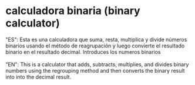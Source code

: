 # calculadora binaria (binary calculator)
"ES": Esta es una calculadora que suma, resta, multiplica y divide números binarios usando el método de reagrupación y luego convierte el resultado binario en el resultado decimal.
Introduces los numeros binarios
<br><br>
"EN": This is a calculator that adds, subtracts, multiplies, and divides binary numbers using the regrouping method and then converts the binary result into into the decimal result.
